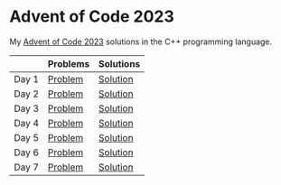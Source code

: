 # Advent of Code 2023

My [Advent of Code 2023](https://adventofcode.com/2023) solutions in the C++ programming language.

||Problems|Solutions|
|-|-|-|
|Day 1|[Problem](https://adventofcode.com/2023/day/1)|[Solution](Day1/main.cpp)|
|Day 2|[Problem](https://adventofcode.com/2023/day/2)|[Solution](Day2/main.cpp)|
|Day 3|[Problem](https://adventofcode.com/2023/day/3)|[Solution](Day3/main.cpp)|
|Day 4|[Problem](https://adventofcode.com/2023/day/4)|[Solution](Day4/main.cpp)|
|Day 5|[Problem](https://adventofcode.com/2023/day/5)|[Solution](Day5/main.cpp)|
|Day 6|[Problem](https://adventofcode.com/2023/day/6)|[Solution](Day6/main.cpp)|
|Day 7|[Problem](https://adventofcode.com/2023/day/7)|[Solution](Day7/main.cpp)|